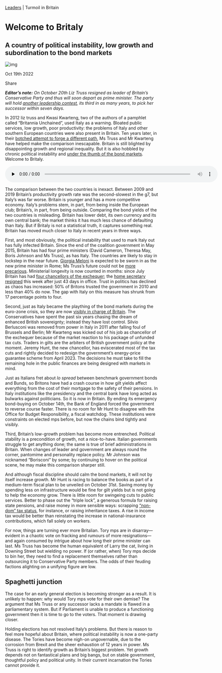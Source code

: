 [Leaders](https://www.economist.com/leaders/) | Turmoil in Britain

# Welcome to Britaly

## A country of political instability, low growth and subordination to the bond markets

![img](https://www.economist.com/img/b/1424/801/90/media-assets/image/20221022_LDD001.jpg)

Oct 19th 2022

Share

***Editor’s note:** On October 20th Liz Truss resigned as leader of Britain’s Conservative Party and thus will soon depart as prime minister. The party will hold [another leadership contest](https://www.economist.com/britain/2022/10/20/who-will-be-britains-next-leader), its third in as many years, to pick her successor within seven days.*

In 2012 liz truss and Kwasi Kwarteng, two of the authors of a pamphlet called “Britannia Unchained”, used Italy as a warning. Bloated public services, low growth, poor productivity: the problems of Italy and other southern European countries were also present in Britain. Ten years later, in their [botched attempt to forge a different path](https://www.economist.com/britain/2022/10/14/liz-truss-has-lost-her-chancellor-signature-tax-cut-and-authority), Ms Truss and Mr Kwarteng have helped make the comparison inescapable. Britain is still blighted by disappointing growth and regional inequality. But it is also hobbled by chronic political instability and [under the thumb of the bond markets](https://www.economist.com/leaders/2022/10/11/liz-truss-has-made-britain-a-riskier-bet-for-bond-investors). Welcome to Britaly.

<audio class="react-audio-player " controls="" id="audio-player" preload="none" src="https://www.economist.com/media-assets/audio/005%20Leaders%20-%20Turmoil%20in%20Britain-fd2afe74f84915e309ee64e2a0633ff9.mp3" title="Welcome to Britaly" controlslist="nodownload" style="margin: 0.75rem 0px 0px; padding: 0px; border: 0px; font: inherit; vertical-align: baseline; display: block; width: 700px;"></audio>

The comparison between the two countries is inexact. Between 2009 and 2019 Britain’s productivity growth rate was the second-slowest in the g7, but Italy’s was far worse. Britain is younger and has a more competitive economy. Italy’s problems stem, in part, from being inside the European club; Britain’s, in part, from being outside. Comparing the bond yields of the two countries is misleading. Britain has lower debt, its own currency and its own central bank; the market thinks it has much less chance of defaulting than Italy. But if Britaly is not a statistical truth, it captures something real. Britain has moved much closer to Italy in recent years in three ways.

First, and most obviously, the political instability that used to mark Italy out has fully infected Britain. Since the end of the coalition government in May 2015, Britain has had four prime ministers (David Cameron, Theresa May, Boris Johnson and Ms Truss), as has Italy. The countries are likely to stay in lockstep in the near future. [Giorgia Meloni](https://www.economist.com/leaders/2022/09/22/how-afraid-should-europe-be-of-giorgia-meloni) is expected to be sworn in as the new prime minister in Rome; Ms Truss’s future could not be [more precarious](https://www.economist.com/graphic-detail/2022/10/18/how-long-can-liz-truss-last). Ministerial longevity is now counted in months: since July Britain has had [four chancellors of the exchequer](https://www.economist.com/the-economist-explains/2022/10/14/kwasi-kwartengs-tenure-as-britains-chancellor-wasnt-the-shortest); the [home secretary resigned](https://www.economist.com/britain/2022/10/19/suella-braverman-resigns-as-home-secretary) this week after just 43 days in office. Trust in politics has declined as chaos has increased: 50% of Britons trusted the government in 2010 and less than 40% do now. The gap with Italy on this measure has shrunk from 17 percentage points to four.

Second, just as Italy became the plaything of the bond markets during the euro-zone crisis, so they are now [visibly in charge of Britain](https://www.economist.com/britain/2022/10/17/jeremy-hunt-has-shredded-the-prime-ministers-economic-policy). The Conservatives have spent the past six years chasing the dream of enhanced British sovereignty; instead they have lost control. Silvio Berlusconi was removed from power in Italy in 2011 after falling foul of Brussels and Berlin; Mr Kwarteng was kicked out of his job as chancellor of the exchequer because of the market reaction to his package of unfunded tax cuts. Traders in gilts are the arbiters of British government policy at the moment. Jeremy Hunt, the new chancellor, has eviscerated most of the tax cuts and rightly decided to redesign the government’s energy-price guarantee scheme from April 2023. The decisions he must take to fill the remaining hole in the public finances are being designed with markets in mind.

Just as Italians fret about *lo spread* between benchmark government bonds and Bunds, so Britons have had a crash course in how gilt yields affect everything from the cost of their mortgage to the safety of their pensions. In Italy institutions like the presidency and the central bank have long acted as bulwarks against politicians. So it is now in Britain. By ending its emergency bond-buying on October 14th, the Bank of England forced the government to reverse course faster. There is no room for Mr Hunt to disagree with the Office for Budget Responsibility, a fiscal watchdog. These institutions were constraints on elected mps before, but now the chains bind tightly and visibly.

Third, Britain’s low-growth problem has become more entrenched. Political stability is a precondition of growth, not a nice-to-have. Italian governments struggle to get anything done; the same is true of brief administrations in Britain. When changes of leader and government are always round the corner, pantomime and personality replace policy. Mr Johnson was nicknamed “Borisconi” by some; by continuing to hover on the political scene, he may make this comparison sharper still.

And although fiscal discipline should calm the bond markets, it will not by itself increase growth. Mr Hunt is racing to balance the books as part of a medium-term fiscal plan to be unveiled on October 31st. Saving money by spending less on infrastructure would be fine for gilt yields but is not going to help the economy grow. There is little room for swingeing cuts to public services. Better to phase out the “triple lock”, a generous formula for raising state pensions, and raise money in more sensible ways: scrapping [“non-dom” tax status](https://www.economist.com/the-economist-explains/2022/04/07/what-are-non-doms-and-why-does-it-matter-that-rishi-sunaks-wife-is-one), for instance, or raising inheritance taxes. A rise in income tax would be better than reinstating the increase in national-insurance contributions, which fall solely on workers.

For now, things are turning ever more Britalian. Tory mps are in disarray—evident in a chaotic vote on fracking and rumours of more resignations—and again consumed by intrigue about how long their prime minister can last. Ms Truss has become the human equivalent of Larry the cat, living in Downing Street but wielding no power. If (or rather, when) Tory mps decide to bin her, they need to find a replacement themselves rather than outsourcing it to Conservative Party members. The odds of their feuding factions alighting on a unifying figure are low.

## Spaghetti junction

The case for an early general election is becoming stronger as a result. It is unlikely to happen: why would Tory mps vote for their own demise? The argument that Ms Truss or any successor lacks a mandate is flawed in a parliamentary system. But if Parliament is unable to produce a functioning government then it is time to go to the voters. That moment is drawing closer.

Holding elections has not resolved Italy’s problems. But there is reason to feel more hopeful about Britain, where political instability is now a one-party disease. The Tories have become nigh-on ungovernable, due to the corrosion from Brexit and the sheer exhaustion of 12 years in power. Ms Truss is right to identify growth as Britain’s biggest problem. Yet growth depends not on fantastical plans and big bangs, but on stable government, thoughtful policy and political unity. In their current incarnation the Tories cannot provide it. 